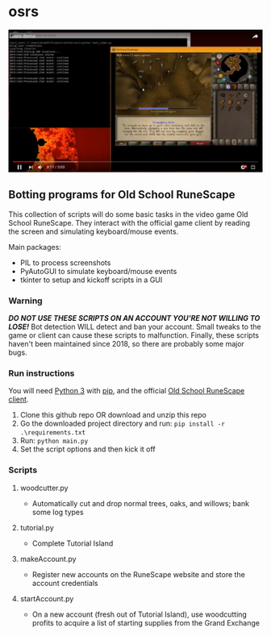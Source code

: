 # osrs

!['osrs_screenshot'](docs/osrsbot.png)

## Botting programs for Old School RuneScape

This collection of scripts will do some basic tasks in the video game Old School RuneScape.
They interact with the official game client by reading the screen and simulating keyboard/mouse events.

Main packages:
- PIL to process screenshots
- PyAutoGUI to simulate keyboard/mouse events
- tkinter to setup and kickoff scripts in a GUI

### Warning

***DO NOT USE THESE SCRIPTS ON AN ACCOUNT YOU'RE NOT WILLING TO LOSE!***
Bot detection WILL detect and ban your account.
Small tweaks to the game or client can cause these scripts to malfunction.
Finally, these scripts haven't been maintained since 2018, so there are probably some major bugs.

### Run instructions

You will need [Python 3](https://www.python.org/downloads/) with [pip](https://pip.pypa.io/en/stable/installing/), and the official [Old School RuneScape client](https://www.runescape.com/oldschool/download).

1. Clone this github repo OR download and unzip this repo
2. Go the downloaded project directory and run: ```pip install -r .\requirements.txt```
3. Run: ```python main.py```
4. Set the script options and then kick it off

### Scripts

1. woodcutter.py
   - Automatically cut and drop normal trees, oaks, and willows; bank some log types

2. tutorial.py
   - Complete Tutorial Island

3. makeAccount.py
   - Register new accounts on the RuneScape website and store the account credentials

4. startAccount.py
   - On a new account (fresh out of Tutorial Island), use woodcutting profits to acquire a list of starting supplies from the Grand Exchange
